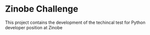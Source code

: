 # Zinobe Challenge
This project contains the development of the techincal test for Python developer position at Zinobe
